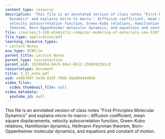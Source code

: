 ```yaml
---
content_type: resource
description: 'This file is an annotated version of class notes "First-Principles Molecular
  Dynamics" and explains micro-to macro-: diffusion coefficient, mean square displacements,
  velocity autocorrelation function, Green-Kubo relations, Hamiltonian dynamics, Hellmann-Feynman
  theorem, Born-Oppenheimer molecular dynamics, and equations and constant of motion.'
file: /courses/3-320-atomistic-computer-modeling-of-materials-sma-5107-spring-2005/e49bf0975e3003df769b50a90449d8dd_3_31_note.pdf
file_type: application/pdf
learning_resource_types:
- Lecture Notes
ocw_type: OCWFile
parent_title: Lecture Notes
parent_type: CourseSection
parent_uid: 15296d54-84c9-9da1-6512-15965923b1cd
resourcetype: Document
title: 3_31_note.pdf
uid: e49bf097-5e30-03df-769b-50a90449d8dd
video_files:
  video_thumbnail_file: null
video_metadata:
  youtube_id: null
---
```

This file is an annotated version of class notes "First-Principles Molecular Dynamics" and explains micro-to macro-: diffusion coefficient, mean square displacements, velocity autocorrelation function, Green-Kubo relations, Hamiltonian dynamics, Hellmann-Feynman theorem, Born-Oppenheimer molecular dynamics, and equations and constant of motion.

